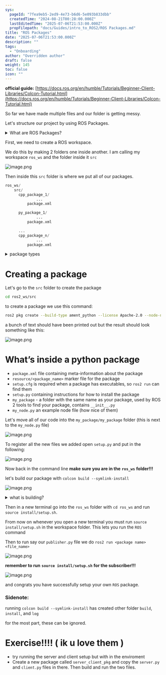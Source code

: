 ```yaml
---
sys:
  pageId: "7fea9eb5-2ed9-4e73-b6d6-5e093b833dbb"
  createdTime: "2024-08-21T00:28:00.000Z"
  lastEditedTime: "2025-07-06T21:53:00.000Z"
  propFilepath: "docs/Guides/intro_to_ROS2/ROS Packages.md"
title: "ROS Packages"
date: "2025-07-06T21:53:00.000Z"
description: ""
tags:
  - "Onboarding"
author: "Overridden author"
draft: false
weight: 145
toc: false
icon: ""
---
```


**official guide:** [https://docs.ros.org/en/humble/Tutorials/Beginner-Client-Libraries/Colcon-Tutorial.html](https://docs.ros.org/en/humble/Tutorials/Beginner-Client-Libraries/Colcon-Tutorial.html)

So far we have made multiple files and our folder is getting messy.

Let's structure our project by using ROS Packages.

<details>
      <summary>What are ROS Packages?</summary>
      ROS Packages are, as the name implies, packages of code that are highly sharable between ROS developers.
  </details>

First, we need to create a ROS workspace.

We do this by making 2 folders one inside another. I am calling my workspace `ros_ws` and the folder inside it `src`

![image.png](https://prod-files-secure.s3.us-west-2.amazonaws.com/d518164a-d88e-44d1-a4ee-3adb3bd8bce0/70706947-fd18-4537-a67b-e12946812d31/image.png?X-Amz-Algorithm=AWS4-HMAC-SHA256&X-Amz-Content-Sha256=UNSIGNED-PAYLOAD&X-Amz-Credential=ASIAZI2LB4665XGOHQ2D%2F20250707%2Fus-west-2%2Fs3%2Faws4_request&X-Amz-Date=20250707T121639Z&X-Amz-Expires=3600&X-Amz-Security-Token=IQoJb3JpZ2luX2VjEGwaCXVzLXdlc3QtMiJHMEUCIC6R28oSgILUGw18wAVZ2UJ%2B4DKRUzt%2BVXFSNfEwSQBCAiEAjkHIMQifXZvyQlw0SaNG6k2c%2F4PNNLYq%2FSLM4rMI0Kkq%2FwMIdRAAGgw2Mzc0MjMxODM4MDUiDOySqhRevFkFcHzbiircA6aYZh58BccL1FEbz2H%2BuvrH3vHMx%2FcLh%2FbHGCJ%2Fj1XsnWWZtR6NTSDSDD6pqXpOIKUZhPJ3NYiqcJb7xBcbBJQ9bxhVpGjeqfXqEFRgaYAcXjeocr7YL2dVuAbFkWWJ9dxvXtVwJaJkHeqCO1F%2Bl7n4WQKdz8CZUKYQ8%2B0WLKPpk%2B3TgWv3V88ydtAoldBYHG2gHSy3%2FwDYLkGA%2BZ8aSJyR57hKGzLEs1yKdUg5tavGgqdEdCZRtx2uBFly%2FKRLTpOY4Ufbl2GSltBellPYKNQZ8YM1mybxxiZQY%2FyB2nvcunMc93pQH56YcAMnueHFzvoUZ2kURAa6bVwl9%2FMI8e5WPos0saGF6breiGKSLsamePrF5Uan96AE%2BHRv9xLtqitnsM9PNemCIqJMTRd5BksinnUV84%2BvuuCJSFcZp6t8CeuQdOtd5tnt5WZJWdHFP%2BUaELgNSxi%2F2MTGufkoZfIB7v86pqbUgls1Jn5cr45ro4iX9ga6MrJETy%2BdDbbsNmQoSc4S2fneCuRPKkbX3CMOUFns5RTJAoX1Q1pSfoCrcDKS%2BJMyDysg9M%2FTWU8o%2Fj26wMoN%2FClcDQ2s5FLDkCGr4V31KtQfnHfzNMfl6y0vkBm0RvO5gavTs0I9MNLirsMGOqUB5DHGLiZYtzX3b3cEfUVNMPmyeNXv2P4HhpHLCYhBMHy%2B8FlWCFujtY8TMTFKIUGxQpoZV9jnmbRLNvjOIoxEaZqBsLr19omMJ4Nf8TZrW6pnxkjAyfeqnzpfTLva8Qzz7mx1QHf79zymr4ARlevzc4h%2FBh%2BRB%2F9QIB2z1ovNm4%2FvoSp3WPDU4Xlww1FreYAkLYY0qUPKiKP7coGq4VFfuTinyC6p&X-Amz-Signature=106902f02edd5a065faf999bb91588f19b8481012d84f3fa0f6953d62e4c8705&X-Amz-SignedHeaders=host&x-amz-checksum-mode=ENABLED&x-id=GetObject)

Then inside this `src` folder is where we put all of our packages.

```python
ros_ws/
    src/
      cpp_package_1/
		      ...
          package.xml

      py_package_1/
		      ...
          package.xml

      ...
      cpp_package_n/
		      ...
          package.xml

```

<details>

<summary>package types</summary>

packages can be either `C++` or python.

the intern file structure is different for each but for this guide we will stick to creating python packages

</details>

# Creating a package

Let's go to the `src` folder to create the package

```bash
cd ros2_ws/src
```

to create a package we use this command:

```bash
ros2 pkg create --build-type ament_python --license Apache-2.0 --node-name my_node my_package
```

a bunch of text should have been printed out but the result should look something like this:

![image.png](https://prod-files-secure.s3.us-west-2.amazonaws.com/d518164a-d88e-44d1-a4ee-3adb3bd8bce0/e6cf1e3f-8512-4a3e-b131-079f800bf3e8/image.png?X-Amz-Algorithm=AWS4-HMAC-SHA256&X-Amz-Content-Sha256=UNSIGNED-PAYLOAD&X-Amz-Credential=ASIAZI2LB4665XGOHQ2D%2F20250707%2Fus-west-2%2Fs3%2Faws4_request&X-Amz-Date=20250707T121639Z&X-Amz-Expires=3600&X-Amz-Security-Token=IQoJb3JpZ2luX2VjEGwaCXVzLXdlc3QtMiJHMEUCIC6R28oSgILUGw18wAVZ2UJ%2B4DKRUzt%2BVXFSNfEwSQBCAiEAjkHIMQifXZvyQlw0SaNG6k2c%2F4PNNLYq%2FSLM4rMI0Kkq%2FwMIdRAAGgw2Mzc0MjMxODM4MDUiDOySqhRevFkFcHzbiircA6aYZh58BccL1FEbz2H%2BuvrH3vHMx%2FcLh%2FbHGCJ%2Fj1XsnWWZtR6NTSDSDD6pqXpOIKUZhPJ3NYiqcJb7xBcbBJQ9bxhVpGjeqfXqEFRgaYAcXjeocr7YL2dVuAbFkWWJ9dxvXtVwJaJkHeqCO1F%2Bl7n4WQKdz8CZUKYQ8%2B0WLKPpk%2B3TgWv3V88ydtAoldBYHG2gHSy3%2FwDYLkGA%2BZ8aSJyR57hKGzLEs1yKdUg5tavGgqdEdCZRtx2uBFly%2FKRLTpOY4Ufbl2GSltBellPYKNQZ8YM1mybxxiZQY%2FyB2nvcunMc93pQH56YcAMnueHFzvoUZ2kURAa6bVwl9%2FMI8e5WPos0saGF6breiGKSLsamePrF5Uan96AE%2BHRv9xLtqitnsM9PNemCIqJMTRd5BksinnUV84%2BvuuCJSFcZp6t8CeuQdOtd5tnt5WZJWdHFP%2BUaELgNSxi%2F2MTGufkoZfIB7v86pqbUgls1Jn5cr45ro4iX9ga6MrJETy%2BdDbbsNmQoSc4S2fneCuRPKkbX3CMOUFns5RTJAoX1Q1pSfoCrcDKS%2BJMyDysg9M%2FTWU8o%2Fj26wMoN%2FClcDQ2s5FLDkCGr4V31KtQfnHfzNMfl6y0vkBm0RvO5gavTs0I9MNLirsMGOqUB5DHGLiZYtzX3b3cEfUVNMPmyeNXv2P4HhpHLCYhBMHy%2B8FlWCFujtY8TMTFKIUGxQpoZV9jnmbRLNvjOIoxEaZqBsLr19omMJ4Nf8TZrW6pnxkjAyfeqnzpfTLva8Qzz7mx1QHf79zymr4ARlevzc4h%2FBh%2BRB%2F9QIB2z1ovNm4%2FvoSp3WPDU4Xlww1FreYAkLYY0qUPKiKP7coGq4VFfuTinyC6p&X-Amz-Signature=3a7503134456bb0180a1080ec6f86cfb01a258351a64d015eabab57e528894b0&X-Amz-SignedHeaders=host&x-amz-checksum-mode=ENABLED&x-id=GetObject)

# What’s inside a python package

- `package.xml` file containing meta-information about the package
- `resource/<package_name>` marker file for the package
- `setup.cfg` is required when a package has executables, so `ros2 run` can find them
- `setup.py` containing instructions for how to install the package
- `my_package` - a folder with the same name as your package, used by ROS 2 tools to find your package, contains `__init__.py`
- `my_node.py` an example node file (how nice of them)

Let's move all of our code into the `my_package/my_package` folder (this is next to the `my_node.py` file)

![image.png](https://prod-files-secure.s3.us-west-2.amazonaws.com/d518164a-d88e-44d1-a4ee-3adb3bd8bce0/9ce58f11-0da9-4d3e-b86d-506a9685d378/image.png?X-Amz-Algorithm=AWS4-HMAC-SHA256&X-Amz-Content-Sha256=UNSIGNED-PAYLOAD&X-Amz-Credential=ASIAZI2LB4665XGOHQ2D%2F20250707%2Fus-west-2%2Fs3%2Faws4_request&X-Amz-Date=20250707T121639Z&X-Amz-Expires=3600&X-Amz-Security-Token=IQoJb3JpZ2luX2VjEGwaCXVzLXdlc3QtMiJHMEUCIC6R28oSgILUGw18wAVZ2UJ%2B4DKRUzt%2BVXFSNfEwSQBCAiEAjkHIMQifXZvyQlw0SaNG6k2c%2F4PNNLYq%2FSLM4rMI0Kkq%2FwMIdRAAGgw2Mzc0MjMxODM4MDUiDOySqhRevFkFcHzbiircA6aYZh58BccL1FEbz2H%2BuvrH3vHMx%2FcLh%2FbHGCJ%2Fj1XsnWWZtR6NTSDSDD6pqXpOIKUZhPJ3NYiqcJb7xBcbBJQ9bxhVpGjeqfXqEFRgaYAcXjeocr7YL2dVuAbFkWWJ9dxvXtVwJaJkHeqCO1F%2Bl7n4WQKdz8CZUKYQ8%2B0WLKPpk%2B3TgWv3V88ydtAoldBYHG2gHSy3%2FwDYLkGA%2BZ8aSJyR57hKGzLEs1yKdUg5tavGgqdEdCZRtx2uBFly%2FKRLTpOY4Ufbl2GSltBellPYKNQZ8YM1mybxxiZQY%2FyB2nvcunMc93pQH56YcAMnueHFzvoUZ2kURAa6bVwl9%2FMI8e5WPos0saGF6breiGKSLsamePrF5Uan96AE%2BHRv9xLtqitnsM9PNemCIqJMTRd5BksinnUV84%2BvuuCJSFcZp6t8CeuQdOtd5tnt5WZJWdHFP%2BUaELgNSxi%2F2MTGufkoZfIB7v86pqbUgls1Jn5cr45ro4iX9ga6MrJETy%2BdDbbsNmQoSc4S2fneCuRPKkbX3CMOUFns5RTJAoX1Q1pSfoCrcDKS%2BJMyDysg9M%2FTWU8o%2Fj26wMoN%2FClcDQ2s5FLDkCGr4V31KtQfnHfzNMfl6y0vkBm0RvO5gavTs0I9MNLirsMGOqUB5DHGLiZYtzX3b3cEfUVNMPmyeNXv2P4HhpHLCYhBMHy%2B8FlWCFujtY8TMTFKIUGxQpoZV9jnmbRLNvjOIoxEaZqBsLr19omMJ4Nf8TZrW6pnxkjAyfeqnzpfTLva8Qzz7mx1QHf79zymr4ARlevzc4h%2FBh%2BRB%2F9QIB2z1ovNm4%2FvoSp3WPDU4Xlww1FreYAkLYY0qUPKiKP7coGq4VFfuTinyC6p&X-Amz-Signature=90b23edf3083a846bb5cdce87cc25b39017fed7c817202dc77ccd10db2715452&X-Amz-SignedHeaders=host&x-amz-checksum-mode=ENABLED&x-id=GetObject)

To register all the new files we added open `setup.py` and put in the following:

![image.png](https://prod-files-secure.s3.us-west-2.amazonaws.com/d518164a-d88e-44d1-a4ee-3adb3bd8bce0/1cd7c262-4cae-4496-9d75-c178537d24a2/image.png?X-Amz-Algorithm=AWS4-HMAC-SHA256&X-Amz-Content-Sha256=UNSIGNED-PAYLOAD&X-Amz-Credential=ASIAZI2LB4665XGOHQ2D%2F20250707%2Fus-west-2%2Fs3%2Faws4_request&X-Amz-Date=20250707T121639Z&X-Amz-Expires=3600&X-Amz-Security-Token=IQoJb3JpZ2luX2VjEGwaCXVzLXdlc3QtMiJHMEUCIC6R28oSgILUGw18wAVZ2UJ%2B4DKRUzt%2BVXFSNfEwSQBCAiEAjkHIMQifXZvyQlw0SaNG6k2c%2F4PNNLYq%2FSLM4rMI0Kkq%2FwMIdRAAGgw2Mzc0MjMxODM4MDUiDOySqhRevFkFcHzbiircA6aYZh58BccL1FEbz2H%2BuvrH3vHMx%2FcLh%2FbHGCJ%2Fj1XsnWWZtR6NTSDSDD6pqXpOIKUZhPJ3NYiqcJb7xBcbBJQ9bxhVpGjeqfXqEFRgaYAcXjeocr7YL2dVuAbFkWWJ9dxvXtVwJaJkHeqCO1F%2Bl7n4WQKdz8CZUKYQ8%2B0WLKPpk%2B3TgWv3V88ydtAoldBYHG2gHSy3%2FwDYLkGA%2BZ8aSJyR57hKGzLEs1yKdUg5tavGgqdEdCZRtx2uBFly%2FKRLTpOY4Ufbl2GSltBellPYKNQZ8YM1mybxxiZQY%2FyB2nvcunMc93pQH56YcAMnueHFzvoUZ2kURAa6bVwl9%2FMI8e5WPos0saGF6breiGKSLsamePrF5Uan96AE%2BHRv9xLtqitnsM9PNemCIqJMTRd5BksinnUV84%2BvuuCJSFcZp6t8CeuQdOtd5tnt5WZJWdHFP%2BUaELgNSxi%2F2MTGufkoZfIB7v86pqbUgls1Jn5cr45ro4iX9ga6MrJETy%2BdDbbsNmQoSc4S2fneCuRPKkbX3CMOUFns5RTJAoX1Q1pSfoCrcDKS%2BJMyDysg9M%2FTWU8o%2Fj26wMoN%2FClcDQ2s5FLDkCGr4V31KtQfnHfzNMfl6y0vkBm0RvO5gavTs0I9MNLirsMGOqUB5DHGLiZYtzX3b3cEfUVNMPmyeNXv2P4HhpHLCYhBMHy%2B8FlWCFujtY8TMTFKIUGxQpoZV9jnmbRLNvjOIoxEaZqBsLr19omMJ4Nf8TZrW6pnxkjAyfeqnzpfTLva8Qzz7mx1QHf79zymr4ARlevzc4h%2FBh%2BRB%2F9QIB2z1ovNm4%2FvoSp3WPDU4Xlww1FreYAkLYY0qUPKiKP7coGq4VFfuTinyC6p&X-Amz-Signature=47afe95184e23e15b5586fd4d2ecd376e1609685334401b56e63650d25ef5e86&X-Amz-SignedHeaders=host&x-amz-checksum-mode=ENABLED&x-id=GetObject)

Now back in the command line **make sure you are in the** **`ros_ws`** **folder!!!**

let's build our package with `colcon build --symlink-install`

![image.png](https://prod-files-secure.s3.us-west-2.amazonaws.com/d518164a-d88e-44d1-a4ee-3adb3bd8bce0/2f2a0d27-b173-48fd-b189-5f5c0ce65619/image.png?X-Amz-Algorithm=AWS4-HMAC-SHA256&X-Amz-Content-Sha256=UNSIGNED-PAYLOAD&X-Amz-Credential=ASIAZI2LB4665XGOHQ2D%2F20250707%2Fus-west-2%2Fs3%2Faws4_request&X-Amz-Date=20250707T121639Z&X-Amz-Expires=3600&X-Amz-Security-Token=IQoJb3JpZ2luX2VjEGwaCXVzLXdlc3QtMiJHMEUCIC6R28oSgILUGw18wAVZ2UJ%2B4DKRUzt%2BVXFSNfEwSQBCAiEAjkHIMQifXZvyQlw0SaNG6k2c%2F4PNNLYq%2FSLM4rMI0Kkq%2FwMIdRAAGgw2Mzc0MjMxODM4MDUiDOySqhRevFkFcHzbiircA6aYZh58BccL1FEbz2H%2BuvrH3vHMx%2FcLh%2FbHGCJ%2Fj1XsnWWZtR6NTSDSDD6pqXpOIKUZhPJ3NYiqcJb7xBcbBJQ9bxhVpGjeqfXqEFRgaYAcXjeocr7YL2dVuAbFkWWJ9dxvXtVwJaJkHeqCO1F%2Bl7n4WQKdz8CZUKYQ8%2B0WLKPpk%2B3TgWv3V88ydtAoldBYHG2gHSy3%2FwDYLkGA%2BZ8aSJyR57hKGzLEs1yKdUg5tavGgqdEdCZRtx2uBFly%2FKRLTpOY4Ufbl2GSltBellPYKNQZ8YM1mybxxiZQY%2FyB2nvcunMc93pQH56YcAMnueHFzvoUZ2kURAa6bVwl9%2FMI8e5WPos0saGF6breiGKSLsamePrF5Uan96AE%2BHRv9xLtqitnsM9PNemCIqJMTRd5BksinnUV84%2BvuuCJSFcZp6t8CeuQdOtd5tnt5WZJWdHFP%2BUaELgNSxi%2F2MTGufkoZfIB7v86pqbUgls1Jn5cr45ro4iX9ga6MrJETy%2BdDbbsNmQoSc4S2fneCuRPKkbX3CMOUFns5RTJAoX1Q1pSfoCrcDKS%2BJMyDysg9M%2FTWU8o%2Fj26wMoN%2FClcDQ2s5FLDkCGr4V31KtQfnHfzNMfl6y0vkBm0RvO5gavTs0I9MNLirsMGOqUB5DHGLiZYtzX3b3cEfUVNMPmyeNXv2P4HhpHLCYhBMHy%2B8FlWCFujtY8TMTFKIUGxQpoZV9jnmbRLNvjOIoxEaZqBsLr19omMJ4Nf8TZrW6pnxkjAyfeqnzpfTLva8Qzz7mx1QHf79zymr4ARlevzc4h%2FBh%2BRB%2F9QIB2z1ovNm4%2FvoSp3WPDU4Xlww1FreYAkLYY0qUPKiKP7coGq4VFfuTinyC6p&X-Amz-Signature=14ff8c943dcfea29431876da1a7d64951a89073cc5a78e59be66d431bbf52fe9&X-Amz-SignedHeaders=host&x-amz-checksum-mode=ENABLED&x-id=GetObject)

<details>

<summary>what is building?</summary>

if you are a CS major at Rose-Hulman you will learn the answer to this in CSSE132

but TLDR; is it combines all the code files into one program that can be run easily 

</details>

Then in a new terminal go into the `ros_ws` folder with `cd ros_ws` and run `source install/setup.sh`. 

From now on whenever you open a new terminal you must run `source install/setup.sh` in the workspace folder. This lets you run the `ROS` command

Then to run say our `publisher.py` file we do `ros2 run <package name> <file_name>`

![image.png](https://prod-files-secure.s3.us-west-2.amazonaws.com/d518164a-d88e-44d1-a4ee-3adb3bd8bce0/4f4b1219-3a44-4632-aa0a-ce3471699f59/image.png?X-Amz-Algorithm=AWS4-HMAC-SHA256&X-Amz-Content-Sha256=UNSIGNED-PAYLOAD&X-Amz-Credential=ASIAZI2LB4665XGOHQ2D%2F20250707%2Fus-west-2%2Fs3%2Faws4_request&X-Amz-Date=20250707T121639Z&X-Amz-Expires=3600&X-Amz-Security-Token=IQoJb3JpZ2luX2VjEGwaCXVzLXdlc3QtMiJHMEUCIC6R28oSgILUGw18wAVZ2UJ%2B4DKRUzt%2BVXFSNfEwSQBCAiEAjkHIMQifXZvyQlw0SaNG6k2c%2F4PNNLYq%2FSLM4rMI0Kkq%2FwMIdRAAGgw2Mzc0MjMxODM4MDUiDOySqhRevFkFcHzbiircA6aYZh58BccL1FEbz2H%2BuvrH3vHMx%2FcLh%2FbHGCJ%2Fj1XsnWWZtR6NTSDSDD6pqXpOIKUZhPJ3NYiqcJb7xBcbBJQ9bxhVpGjeqfXqEFRgaYAcXjeocr7YL2dVuAbFkWWJ9dxvXtVwJaJkHeqCO1F%2Bl7n4WQKdz8CZUKYQ8%2B0WLKPpk%2B3TgWv3V88ydtAoldBYHG2gHSy3%2FwDYLkGA%2BZ8aSJyR57hKGzLEs1yKdUg5tavGgqdEdCZRtx2uBFly%2FKRLTpOY4Ufbl2GSltBellPYKNQZ8YM1mybxxiZQY%2FyB2nvcunMc93pQH56YcAMnueHFzvoUZ2kURAa6bVwl9%2FMI8e5WPos0saGF6breiGKSLsamePrF5Uan96AE%2BHRv9xLtqitnsM9PNemCIqJMTRd5BksinnUV84%2BvuuCJSFcZp6t8CeuQdOtd5tnt5WZJWdHFP%2BUaELgNSxi%2F2MTGufkoZfIB7v86pqbUgls1Jn5cr45ro4iX9ga6MrJETy%2BdDbbsNmQoSc4S2fneCuRPKkbX3CMOUFns5RTJAoX1Q1pSfoCrcDKS%2BJMyDysg9M%2FTWU8o%2Fj26wMoN%2FClcDQ2s5FLDkCGr4V31KtQfnHfzNMfl6y0vkBm0RvO5gavTs0I9MNLirsMGOqUB5DHGLiZYtzX3b3cEfUVNMPmyeNXv2P4HhpHLCYhBMHy%2B8FlWCFujtY8TMTFKIUGxQpoZV9jnmbRLNvjOIoxEaZqBsLr19omMJ4Nf8TZrW6pnxkjAyfeqnzpfTLva8Qzz7mx1QHf79zymr4ARlevzc4h%2FBh%2BRB%2F9QIB2z1ovNm4%2FvoSp3WPDU4Xlww1FreYAkLYY0qUPKiKP7coGq4VFfuTinyC6p&X-Amz-Signature=4a4ef26ec04a947714a80962e115922baad97b1a5ff226928141352ff62e3840&X-Amz-SignedHeaders=host&x-amz-checksum-mode=ENABLED&x-id=GetObject)

**remember to run** **`source install/setup.sh`** **for the subscriber!!!**

![image.png](https://prod-files-secure.s3.us-west-2.amazonaws.com/d518164a-d88e-44d1-a4ee-3adb3bd8bce0/02121119-dad4-49ec-8356-c956108b4243/image.png?X-Amz-Algorithm=AWS4-HMAC-SHA256&X-Amz-Content-Sha256=UNSIGNED-PAYLOAD&X-Amz-Credential=ASIAZI2LB4665XGOHQ2D%2F20250707%2Fus-west-2%2Fs3%2Faws4_request&X-Amz-Date=20250707T121639Z&X-Amz-Expires=3600&X-Amz-Security-Token=IQoJb3JpZ2luX2VjEGwaCXVzLXdlc3QtMiJHMEUCIC6R28oSgILUGw18wAVZ2UJ%2B4DKRUzt%2BVXFSNfEwSQBCAiEAjkHIMQifXZvyQlw0SaNG6k2c%2F4PNNLYq%2FSLM4rMI0Kkq%2FwMIdRAAGgw2Mzc0MjMxODM4MDUiDOySqhRevFkFcHzbiircA6aYZh58BccL1FEbz2H%2BuvrH3vHMx%2FcLh%2FbHGCJ%2Fj1XsnWWZtR6NTSDSDD6pqXpOIKUZhPJ3NYiqcJb7xBcbBJQ9bxhVpGjeqfXqEFRgaYAcXjeocr7YL2dVuAbFkWWJ9dxvXtVwJaJkHeqCO1F%2Bl7n4WQKdz8CZUKYQ8%2B0WLKPpk%2B3TgWv3V88ydtAoldBYHG2gHSy3%2FwDYLkGA%2BZ8aSJyR57hKGzLEs1yKdUg5tavGgqdEdCZRtx2uBFly%2FKRLTpOY4Ufbl2GSltBellPYKNQZ8YM1mybxxiZQY%2FyB2nvcunMc93pQH56YcAMnueHFzvoUZ2kURAa6bVwl9%2FMI8e5WPos0saGF6breiGKSLsamePrF5Uan96AE%2BHRv9xLtqitnsM9PNemCIqJMTRd5BksinnUV84%2BvuuCJSFcZp6t8CeuQdOtd5tnt5WZJWdHFP%2BUaELgNSxi%2F2MTGufkoZfIB7v86pqbUgls1Jn5cr45ro4iX9ga6MrJETy%2BdDbbsNmQoSc4S2fneCuRPKkbX3CMOUFns5RTJAoX1Q1pSfoCrcDKS%2BJMyDysg9M%2FTWU8o%2Fj26wMoN%2FClcDQ2s5FLDkCGr4V31KtQfnHfzNMfl6y0vkBm0RvO5gavTs0I9MNLirsMGOqUB5DHGLiZYtzX3b3cEfUVNMPmyeNXv2P4HhpHLCYhBMHy%2B8FlWCFujtY8TMTFKIUGxQpoZV9jnmbRLNvjOIoxEaZqBsLr19omMJ4Nf8TZrW6pnxkjAyfeqnzpfTLva8Qzz7mx1QHf79zymr4ARlevzc4h%2FBh%2BRB%2F9QIB2z1ovNm4%2FvoSp3WPDU4Xlww1FreYAkLYY0qUPKiKP7coGq4VFfuTinyC6p&X-Amz-Signature=1e5e30473e8d82a4f02a95c4cb308762d4f41dc0a24198d170cff644dcb9325d&X-Amz-SignedHeaders=host&x-amz-checksum-mode=ENABLED&x-id=GetObject)

and congrats you have successfully setup your own `ROS` package.

### Sidenote:

running `colcon build --symlink-install` has created other folder `build`, `install`, and `log`

for the most part, these can be ignored.

# Exercise!!!! ( ik u love them )

- try running the server and client setup but with in the enviroment
- Create a new package called `server_client_pkg` and copy the `server.py` and `client.py` files in there. Then build and run the two files.
